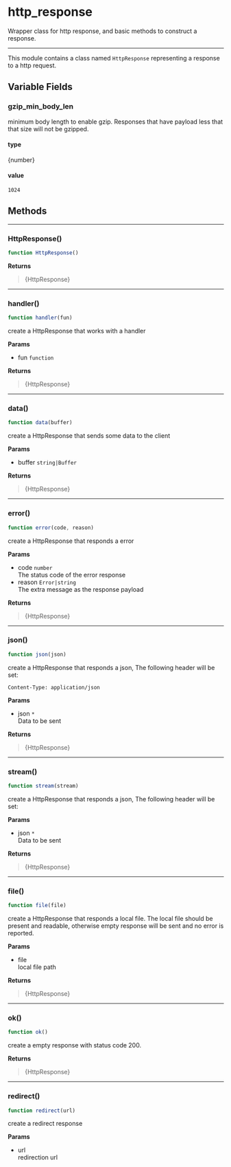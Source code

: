 <!-- @rev f69e3cdc232f63846c6bd655c0a6b7ed 215fda -->
# http_response

Wrapper class for http response, and basic methods to construct a response.

 

----


 This module contains a class named `HttpResponse` representing a response to a http request.



## Variable Fields

### gzip_min_body_len

 minimum body length to enable gzip. Responses that have payload less that that size will not be gzipped.

#### type
{number}
 

#### value
`1024`



## Methods

------------------------------------------------------------------------
### HttpResponse()

```js
function HttpResponse() 
```




**Returns**

> {HttpResponse}

------------------------------------------------------------------------
### handler()

```js
function handler(fun) 
```


 create a HttpResponse that works with a handler


**Params**

  - fun `function`

**Returns**

> {HttpResponse}
 

------------------------------------------------------------------------
### data()

```js
function data(buffer) 
```


 create a HttpResponse that sends some data to the client


**Params**

  - buffer `string|Buffer`

**Returns**

> {HttpResponse}
 

------------------------------------------------------------------------
### error()

```js
function error(code, reason) 
```


 create a HttpResponse that responds a error

**Params**

  - code `number`
    <br>The status code of the error response
  - reason `Error|string`
    <br>The extra message as the response payload

**Returns**

> {HttpResponse}
 

------------------------------------------------------------------------
### json()

```js
function json(json) 
```


 create a HttpResponse that responds a json, The following header will be set:

    Content-Type: application/json


**Params**

  - json `*`
    <br>Data to be sent

**Returns**

> {HttpResponse}
 

------------------------------------------------------------------------
### stream()

```js
function stream(stream) 
```


 create a HttpResponse that responds a json, The following header will be set:



**Params**

  - json `*`
    <br>Data to be sent

**Returns**

> {HttpResponse}
 

------------------------------------------------------------------------
### file()

```js
function file(file) 
```


 create a HttpResponse that responds a local file. The local file should be present and readable,
 otherwise empty response will be sent and no error is reported.


**Params**

  - file
    <br>local file path

**Returns**

> {HttpResponse}
 

------------------------------------------------------------------------
### ok()

```js
function ok() 
```


 create a empty response with status code 200.


**Returns**

> {HttpResponse}
 

------------------------------------------------------------------------
### redirect()

```js
function redirect(url) 
```


 create a redirect response

**Params**

  - url
    <br>redirection url
 


